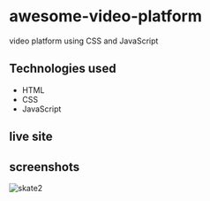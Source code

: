 # awesome-video-platform

video platform using CSS and JavaScript


## Technologies used

* HTML
* CSS
* JavaScript

## live site 


## screenshots

![skate2](https://user-images.githubusercontent.com/71552773/184319406-268dec14-9781-48cf-b029-b2a80ad5909a.PNG)

